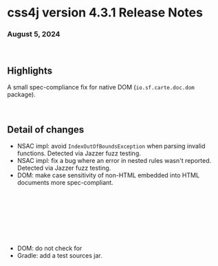 # css4j version 4.3.1 Release Notes

### August 5, 2024

<br/>

## Highlights

A small spec-compliance fix for native DOM (`io.sf.carte.doc.dom` package).

<br/>

## Detail of changes

- NSAC impl: avoid `IndexOutOfBoundsException` when parsing invalid functions. Detected via Jazzer fuzz testing.
- NSAC impl: fix a bug where an error in nested rules wasn't reported. Detected via Jazzer fuzz testing.
- DOM: make case sensitivity of non-HTML embedded into HTML documents more spec-compliant.
- DOM: do not check for <svg> elements with the wrong namespace in HTML mode. Use an HTML parser instead.
- Gradle: add a test sources jar.
